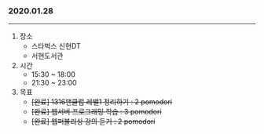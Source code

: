 ### 2020.01.28
---

1. 장소
    - 스타벅스 신현DT
    - 서현도서관
2. 시간
    - 15:30 ~ 18:00
    - 21:30 ~ 23:00
3. 목표
    - ~~[완료] 1316팬클럽 레밸1 정리하기 : 2 pomodori~~
    - ~~[완료] 웹서버 프로그래밍 학습 : 3 pomodori~~
    - ~~[완료] 웹퍼블리싱 강의 듣기 : 2 pomodori~~
